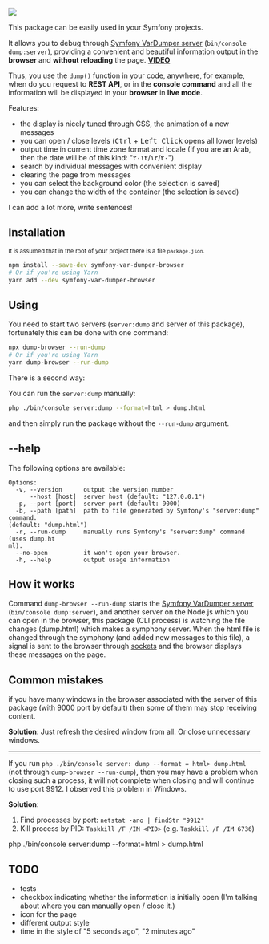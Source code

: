 [![](
https://i.imgur.com/O5Be0eX.png)](https://www.youtube.com/watch?v=OERq-XUUxZQ&feature=youtu.be
)

This package can be easily used in your Symfony projects.

It allows you to debug through [Symfony VarDumper server](https://symfony.com/blog/new-in-symfony-4-1-vardumper-server) (`bin/console dump:server`), 
providing a convenient and beautiful information output in the **browser** and **without reloading** the page.
[**VIDEO**](https://www.youtube.com/watch?v=OERq-XUUxZQ&feature=youtu.be)

Thus, you use the `dump()` function in your code, anywhere, for example, when do you request to **REST API**, 
or in the **console command** and all the information will be displayed in your **browser** in **live mode**.

Features:
- the display is nicely tuned through CSS, the animation of a new messages
- you can open / close levels (<kbd>Ctrl</kbd> + <kbd>Left Click</kbd> opens all lower levels)
- output time in current time zone format and locale (If you are an Arab, then the date will be of this kind: "٢٠‏/١٢‏/٢٠١٢")
- search by individual messages with convenient display
- clearing the page from messages
- you can select the background color (the selection is saved)
- you can change the width of the container (the selection is saved)

I can add a lot more, write sentences!

## Installation

<small>It is assumed that in the root of your project there is a file `package.json`.</small>

```bash
npm install --save-dev symfony-var-dumper-browser
# Or if you're using Yarn
yarn add --dev symfony-var-dumper-browser
```

## Using

You need to start two servers (`server:dump` and server of this package), 
fortunately this can be done with one command:

```bash
npx dump-browser --run-dump
# Or if you're using Yarn
yarn dump-browser --run-dump
```

There is a second way:

You can run the `server:dump` manually:

```bash
php ./bin/console server:dump --format=html > dump.html
```
 
and then simply run the package without the `--run-dump` argument.

## --help

The following options are available:

```
Options:
  -v, --version      output the version number
      --host [host]  server host (default: "127.0.0.1")
  -p, --port [port]  server port (default: 9000)
  -b, --path [path]  path to file generated by Symfony's "server:dump" command.
(default: "dump.html")
  -r, --run-dump     manually runs Symfony's "server:dump" command (uses dump.ht
ml).
  --no-open          it won't open your browser.
  -h, --help         output usage information
```

## How it works

Command `dump-browser --run-dump` starts the [Symfony VarDumper server](https://symfony.com/blog/new-in-symfony-4-1-vardumper-server) (`bin/console dump:server`),
and another server on the Node.js which you can open in the browser,
this package (CLI process) is watching the file changes (dump.html) which makes a symphony server.
When the html file is changed through the symphony (and added new messages to this file),
a signal is sent to the browser through [sockets](socket.io) and the browser displays these messages on the page.

## Common mistakes

if you have many windows in the browser associated with the server of this package (with 9000 port by default) then some of them may stop receiving content.

**Solution**: Just refresh the desired window from all. Or close unnecessary windows.

---

If you run `php ./bin/console server: dump --format = html> dump.html` (not through `dump-browser --run-dump`), then you may have a problem when closing such a process, it will not complete when closing and will continue to use port 9912. I observed this problem in Windows. 

**Solution**: 

1) Find processes by port: `netstat -ano | findStr "9912"`
2) Kill process by PID: `Taskkill /F /IM <PID>` (e.g. `Taskkill /F /IM 6736`)


php ./bin/console server:dump --format=html > dump.html

## TODO

- tests
- checkbox indicating whether the information is initially open (I'm talking about where you can manually open / close it.)
- icon for the page
- different output style
- time in the style of "5 seconds ago", "2 minutes ago"

